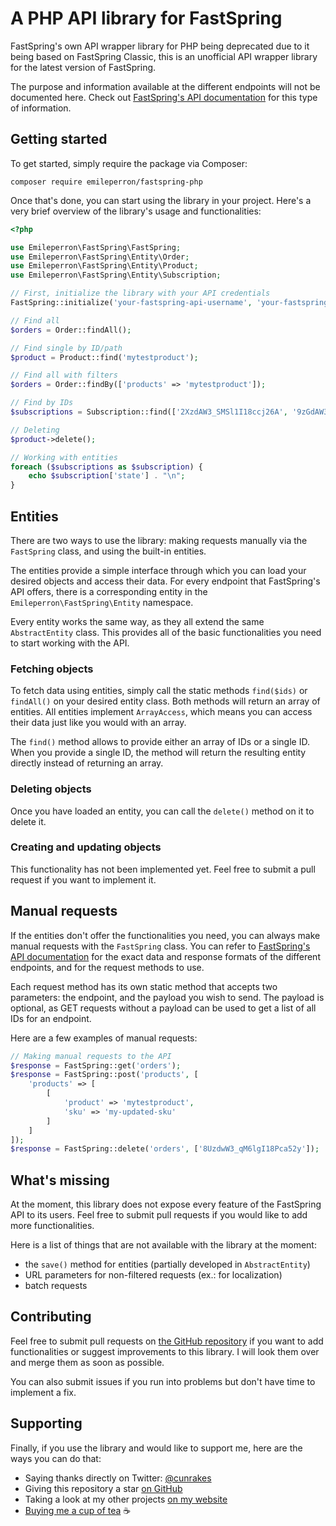
# A PHP API library for FastSpring
FastSpring's own API wrapper library for PHP being deprecated due to it being based on FastSpring Classic, this is an unofficial API wrapper library for the latest version of FastSpring.

The purpose and information available at the different endpoints will not be documented here. Check out [FastSpring's API documentation](https://fastspring.com/docs/fastspring-api/) for this type of information.

## Getting started
To get started, simply require the package via Composer:

```
composer require emileperron/fastspring-php
```

Once that's done, you can start using the library in your project. Here's a very brief overview of the library's usage and functionalities:

```php
<?php

use Emileperron\FastSpring\FastSpring;
use Emileperron\FastSpring\Entity\Order;
use Emileperron\FastSpring\Entity\Product;
use Emileperron\FastSpring\Entity\Subscription;

// First, initialize the library with your API credentials
FastSpring::initialize('your-fastspring-api-username', 'your-fastspring-api-password');

// Find all
$orders = Order::findAll();

// Find single by ID/path
$product = Product::find('mytestproduct');

// Find all with filters
$orders = Order::findBy(['products' => 'mytestproduct']);

// Find by IDs
$subscriptions = Subscription::find(['2XzdAW3_SMSl1I18ccj26A', '9zGdAW3_AM1L6I18cqj21Y']);

// Deleting
$product->delete();

// Working with entities
foreach ($subscriptions as $subscription) {
	echo $subscription['state'] . "\n";
}
```

## Entities
There are two ways to use the library: making requests manually via the `FastSpring` class, and using the built-in entities.

The entities provide a simple interface through which you can load your desired objects and access their data. For every endpoint that FastSpring's API offers, there is a corresponding entity in the `Emileperron\FastSpring\Entity` namespace.

Every entity works the same way, as they all extend the same `AbstractEntity` class. This provides all of the basic functionalities you need to start working with the API.

### Fetching objects
To fetch data using entities, simply call the static methods `find($ids)` or `findAll()` on your desired entity class. Both methods will return an array of entities. All entities implement `ArrayAccess`, which means you can access their data just like you would with an array.

The `find()` method allows to provide either an array of IDs or a single ID. When you provide a single ID, the method will return the resulting entity directly instead of returning an array.

### Deleting objects
Once you have loaded an entity, you can call the `delete()` method on it to delete it.

### Creating and updating objects
This functionality has not been implemented yet. Feel free to submit a pull request if you want to implement it.

## Manual requests
If the entities don't offer the functionalities you need, you can always make manual requests with the `FastSpring` class. You can refer to [FastSpring's API documentation](https://fastspring.com/docs/fastspring-api/) for the exact data and response formats of the different endpoints, and for the request methods to use.

Each request method has its own static method that accepts two parameters: the endpoint, and the payload you wish to send. The payload is optional, as GET requests without a payload can be used to get a list of all IDs for an endpoint.

Here are a few examples of manual requests:

```php
// Making manual requests to the API
$response = FastSpring::get('orders');
$response = FastSpring::post('products', [
	'products' => [
		[
			'product' => 'mytestproduct',
			'sku' => 'my-updated-sku'
		]
	]
]);
$response = FastSpring::delete('orders', ['8UzdwW3_qM6lgI18Pca52y']);
```


## What's missing
At the moment, this library does not expose every feature of the FastSpring API to its users. Feel free to submit pull requests if you would like to add more functionalities.

Here is a list of things that are not available with the library at the moment:

- the `save()` method for entities (partially developed in `AbstractEntity`)
- URL parameters for non-filtered requests (ex.: for localization)
- batch requests

## Contributing
Feel free to submit pull requests on [the GitHub repository](https://github.com/EmilePerron/fastspring-php) if you want to add functionalities or suggest improvements to this library. I will look them over and merge them as soon as possible.

You can also submit issues if you run into problems but don't have time to implement a fix.

## Supporting
Finally, if you use the library and would like to support me, here are the ways you can do that:

- Saying thanks directly on Twitter: [@cunrakes](https://twitter.com/cunrakes)
- Giving this repository a star [on GitHub](https://github.com/EmilePerron/fastspring-php)
- Taking a look at my other projects [on my website](https://www.emileperron.com)
- [Buying me a cup of tea](https://www.buymeacoffee.com/EmilePerron) ☕️
